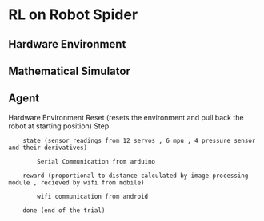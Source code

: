 # RL on Robot Spider

## Hardware Environment
## Mathematical Simulator
## Agent

Hardware Environment
	Reset (resets the environment and pull back the robot at starting position)
	Step

		state (sensor readings from 12 servos , 6 mpu , 4 pressure sensor and their derivatives)

			Serial Communication from arduino

		reward (proportional to distance calculated by image processing module , recieved by wifi from mobile)

			wifi communication from android
			
		done (end of the trial)


	
